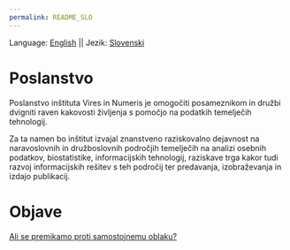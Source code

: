 ```yaml
---
permalink: README_SLO
---
```


Language: [English](README.md) || Jezik: [Slovenski]()

# Poslanstvo

Poslanstvo inštituta Vires in Numeris je omogočiti posameznikom in družbi dvigniti raven kakovosti življenja s pomočjo na podatkih temelječih tehnologij. 

Za ta namen bo inštitut izvajal znanstveno raziskovalno dejavnost na naravoslovnih in družboslovnih področjih temelječih na analizi osebnih podatkov, biostatistike, informacijskih tehnologij, raziskave trga kakor tudi razvoj informacijskih rešitev s teh področij ter  predavanja, izobraževanja in izdajo publikacij.

# Objave

[Ali se premikamo proti samostojnemu oblaku?](./posts/si/navigating-self-sovereign-cloud)
